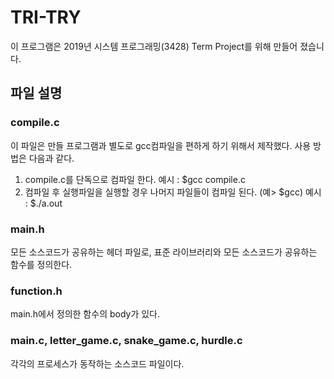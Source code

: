 # TRI-TRY
이 프로그램은 2019년 시스템 프로그래밍(3428) Term Project를 위해 만들어 졌습니다.

## 파일 설명

### compile.c
이 파일은 만들 프로그램과 별도로 gcc컴파일을 편하게 하기 위해서 제작했다.
사용 방법은 다음과 같다.

1. compile.c를 단독으로 컴파일 한다.
    예시 : $gcc compile.c
2. 컴파일 후 실행파일을 실행할 경우 나머지 파일들이 컴파일 된다. (예> $gcc)
    예시 : $./a.out

### main.h
모든 소스코드가 공유하는 헤더 파일로, 표준 라이브러리와 모든 소스코드가 공유하는 함수를 정의한다.

### function.h
main.h에서 정의한 함수의 body가 있다.

### main.c, letter_game.c, snake_game.c, hurdle.c
각각의 프로세스가 동작하는 소스코드 파일이다.
